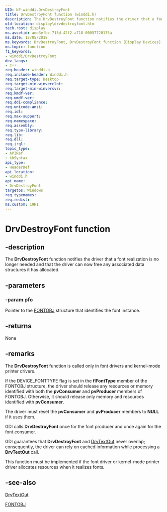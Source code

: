 ```yaml
---
UID: NF:winddi.DrvDestroyFont
title: DrvDestroyFont function (winddi.h)
description: The DrvDestroyFont function notifies the driver that a font realization is no longer needed and that the driver can now free any associated data structures it has allocated.
old-location: display\drvdestroyfont.htm
tech.root: display
ms.assetid: aee3efbc-715d-42f2-a718-00057720175a
ms.date: 12/05/2018
ms.keywords: DrvDestroyFont, DrvDestroyFont function [Display Devices], ddifncs_a73e0b14-897a-423d-a9db-8c4ba831a36b.xml, display.drvdestroyfont, winddi/DrvDestroyFont
ms.topic: function
f1_keywords:
- winddi/DrvDestroyFont
dev_langs:
- c++
req.header: winddi.h
req.include-header: Winddi.h
req.target-type: Desktop
req.target-min-winverclnt: 
req.target-min-winversvr: 
req.kmdf-ver: 
req.umdf-ver: 
req.ddi-compliance: 
req.unicode-ansi: 
req.idl: 
req.max-support: 
req.namespace: 
req.assembly: 
req.type-library: 
req.lib: 
req.dll: 
req.irql: 
topic_type:
- APIRef
- kbSyntax
api_type:
- HeaderDef
api_location:
- winddi.h
api_name:
- DrvDestroyFont
targetos: Windows
req.typenames: 
req.redist: 
ms.custom: 19H1
---
```


# DrvDestroyFont function


## -description


The <b>DrvDestroyFont</b> function notifies the driver that a font realization is no longer needed and that the driver can now free any associated data structures it has allocated.


## -parameters




### -param pfo

Pointer to the <a href="https://docs.microsoft.com/windows/desktop/api/winddi/ns-winddi-fontobj">FONTOBJ</a> structure that identifies the font instance.


## -returns



None




## -remarks



The <b>DrvDestroyFont</b> function is called only in font drivers and kernel-mode printer drivers. 

If the DEVICE_FONTTYPE flag is set in the <b>flFontType</b> member of the FONTOBJ structure, the driver should release any resources or memory identified with both the <b>pvConsumer</b> and <b>pvProducer</b> members of FONTOBJ. Otherwise, it should release only memory and resources identified with <b>pvConsumer</b>.

The driver must reset the <b>pvConsumer</b> and <b>pvProducer</b> members to <b>NULL</b> if it uses them.

GDI calls <b>DrvDestroyFont</b> once for the font producer and once again for the font consumer.

GDI guarantees that <b>DrvDestroyFont</b> and <a href="https://docs.microsoft.com/windows/desktop/api/winddi/nf-winddi-drvtextout">DrvTextOut</a> never overlap; consequently, the driver can rely on cached information while processing a <b>DrvTextOut</b> call.

This function must be implemented if the font driver or kernel-mode printer driver allocates resources when it realizes fonts.




## -see-also




<a href="https://docs.microsoft.com/windows/desktop/api/winddi/nf-winddi-drvtextout">DrvTextOut</a>



<a href="https://docs.microsoft.com/windows/desktop/api/winddi/ns-winddi-fontobj">FONTOBJ</a>
 

 

